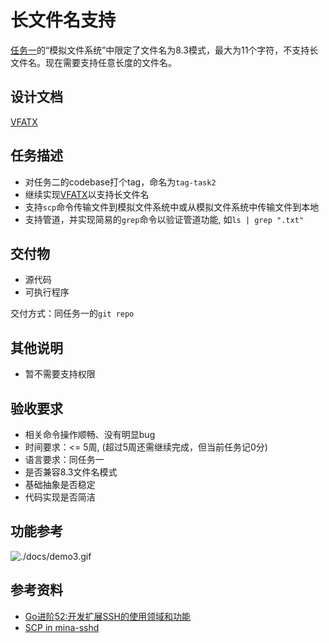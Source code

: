 # 长文件名支持
[任务一](./task1.md)的“模拟文件系统”中限定了文件名为8.3模式，最大为11个字符，不支持长文件名。现在需要支持任意长度的文件名。

## 设计文档
[VFATX](./docs/vfat-long-file-names-spec.md)

## 任务描述
- 对任务二的codebase打个tag，命名为`tag-task2`
- 继续实现[VFATX](./docs/vfat-long-file-names-spec.md)以支持长文件名
- 支持`scp`命令传输文件到模拟文件系统中或从模拟文件系统中传输文件到本地
- 支持管道，并实现简易的`grep`命令以验证管道功能, 如`ls | grep ".txt"`

## 交付物
- 源代码
- 可执行程序

交付方式：同任务一的`git repo` 

## 其他说明
- 暂不需要支持权限

## 验收要求
- 相关命令操作顺畅、没有明显bug
- 时间要求：<= 5周, (超过5周还需继续完成，但当前任务记0分)
- 语言要求：同任务一
- 是否兼容8.3文件名模式
- 基础抽象是否稳定
- 代码实现是否简洁

## 功能参考
![./docs/demo3.gif](./docs/demo3.gif)

## 参考资料
- [Go进阶52:开发扩展SSH的使用领域和功能](https://mojotv.cn/golang/ssh-pty-im)
- [SCP in mina-sshd](https://github.com/apache/mina-sshd/blob/master/docs/scp.md)